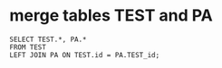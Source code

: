# merge tables TEST and PA
```
SELECT TEST.*, PA.*
FROM TEST
LEFT JOIN PA ON TEST.id = PA.TEST_id;
```
